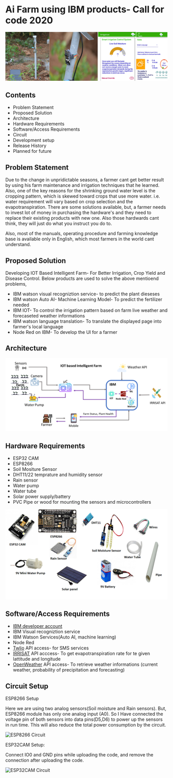 # Ai Farm using IBM products- Call for code 2020

![Header Image](/Images/header.png)


## Contents

* Problem Statement
* Proposed Solution
* Architecture
* Hardware Requirements
* Software/Access Requirements
* Circuit
* Development setup
* Release History
* Planned for future

## Problem Statement
Due to the change in unpridictable seasons, a farmer cant get better result by using his farm maintenance and irrigation techniques that he learned. Also, one of the key reasons for the shrinking ground water level is the cropping pattern, which is skewed toward crops that use more water. i.e. water requirement will vary based on crop selection and the evapotranspiration.  There are some solutions available, but, a farmer needs to invest lot of money in purchasing the hardware's and they need to replace their existing products with new one. Also those hardwards cant think, they will just do what you instruct you do to. 

Also, most of the manuals, operating procedure and farming knowledge base is available only in English, which most farmers in the world cant understand.

## Proposed Solution 

Developing IOT Based Intelligent Farm- For Better Irrigation, Crop Yield and Disease Control. Below products are used to solve the above mentioend problems,

* IBM watson visual recogniztion service- to predict the plant dieseses
* IBM watson Auto AI- Machine Learning Model- To predict the fertilizer needed
* IBM IOT- To control the irrigation pattern based on farm live weather and forecaseted weather informations
* IBM watson language translation- To translate the displayed page into farmer's local language
* Node Red on IBM- To develop the UI for a farmer

## Architecture

![Architecture Image](/Images/arch.PNG)

## Hardware Requirements
 * ESP32 CAM
 * ESP8266
 * Soil Mositure Sensor 
 * DHT11/22 temprature and humidity sensor
 * Rain sensor
 * Water pump
 * Water tube
 * Solar power supply/battery
 * PVC Pipe or wood for mounting the sensors and microcontrollers
 
 ![Product Image](/Images/Products.png)
 
 ## Software/Access Requirements
 
 * [IBM developer account](https://cloud.ibm.com/login)
 * IBM Visual recogniztion service 
 * IBM Watson Services(Auto AI, machine learning)
 * Node Red
 * [Twlio](https://www.twilio.com/) API access- for SMS services 
 * [IRRISAT](https://irrisat-cloud.appspot.com/api) API acccess- To get evapotranspiration rate for te given lattitude and longitude
 * [OpenWeather](https://openweathermap.org/api) API access- To retrieve weather informations (current weather, probability of precipitation and forecasting)
 
## Circuit Setup

ESP8266 Setup

Here we are using two analog sensors(Soil moisture and Rain sensors). But, ESP8266 module has only one analog input (A0). So I Have connected the voltage pin of both sensors into data pins(D5,D6) to power up the sensors in run time. This will also reduce the total power consumption by the circuit.

![ESP8266 Circuit](ESP8266Circuit_Sensor.PNG)

ESP32CAM Setup:

Connect IO0 and GND pins while uploading the code, and remove the connection after uploading the code.

![ESP32CAM Circuit](https://www.elementzonline.com/image/catalog/Blog_images/esp32-CAM/esp32_ttl.png)
